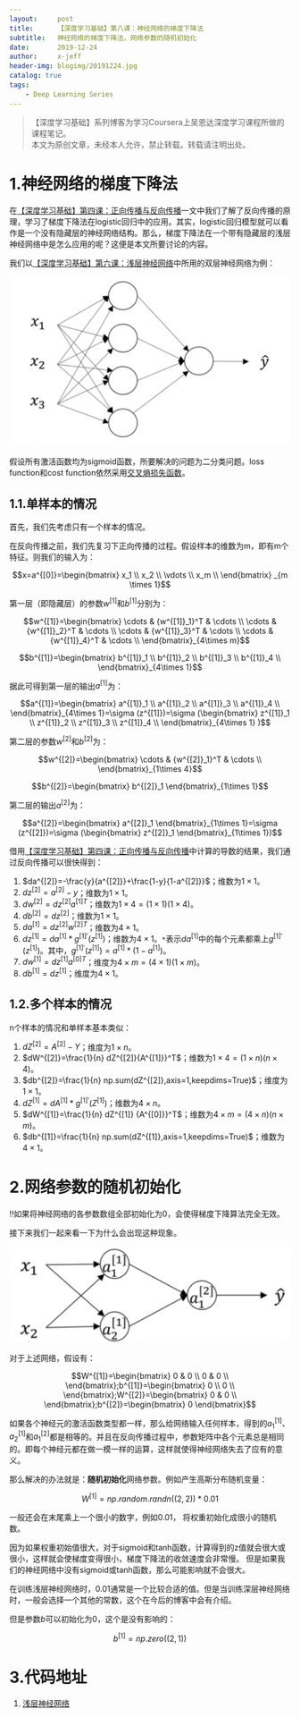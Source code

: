 ```yaml
---
layout:     post
title:      【深度学习基础】第八课：神经网络的梯度下降法
subtitle:   神经网络的梯度下降法，网络参数的随机初始化
date:       2019-12-24
author:     x-jeff
header-img: blogimg/20191224.jpg
catalog: true
tags:
    - Deep Learning Series
---
```

>【深度学习基础】系列博客为学习Coursera上吴恩达深度学习课程所做的课程笔记。  
>本文为原创文章，未经本人允许，禁止转载。转载请注明出处。

# 1.神经网络的梯度下降法

在[【深度学习基础】第四课：正向传播与反向传播](http://shichaoxin.com/2019/11/09/深度学习基础-第四课-正向传播与反向传播/)一文中我们了解了反向传播的原理，学习了梯度下降法在logistic回归中的应用。其实，logistic回归模型就可以看作是一个没有隐藏层的神经网络结构。那么，梯度下降法在一个带有隐藏层的浅层神经网络中是怎么应用的呢？这便是本文所要讨论的内容。

我们以[【深度学习基础】第六课：浅层神经网络](http://shichaoxin.com/2019/12/03/深度学习基础-第六课-浅层神经网络/)中所用的双层神经网络为例：

![](https://github.com/x-jeff/BlogImage/raw/master/DeepLearningSeries/Lesson6/6x1.png)

假设所有激活函数均为sigmoid函数，所要解决的问题为二分类问题。loss function和cost function依然采用[交叉熵损失函数](http://shichaoxin.com/2019/09/04/深度学习基础-第二课-softmax分类器和交叉熵损失函数/)。

## 1.1.单样本的情况

首先，我们先考虑只有一个样本的情况。

在反向传播之前，我们先复习下正向传播的过程。假设样本的维数为m，即有m个特征。则我们的输入为：

$$x=a^{[0]}=\begin{bmatrix} x_1 \\ x_2 \\ \vdots \\ x_m \\ \end{bmatrix} _{m \times 1}$$

第一层（即隐藏层）的参数$w^{[1]}$和$b^{[1]}$分别为：

$$w^{[1]}=\begin{bmatrix} \cdots & {w^{[1]}_1}^T & \cdots \\ \cdots & {w^{[1]}_2}^T & \cdots \\ \cdots & {w^{[1]}_3}^T & \cdots  \\ \cdots & {w^{[1]}_4}^T & \cdots \\ \end{bmatrix}_{4\times m}$$

$$b^{[1]}=\begin{bmatrix} b^{[1]}_1 \\  b^{[1]}_2 \\ b^{[1]}_3 \\ b^{[1]}_4 \\ \end{bmatrix}_{4\times 1}$$

据此可得到第一层的输出$a^{[1]}$为：

$$a^{[1]}=\begin{bmatrix} a^{[1]}_1 \\  a^{[1]}_2 \\ a^{[1]}_3 \\ a^{[1]}_4 \\ \end{bmatrix}_{4\times 1}=\sigma (z^{[1]})=\sigma (\begin{bmatrix} z^{[1]}_1 \\ z^{[1]}_2 \\ z^{[1]}_3 \\ z^{[1]}_4 \\ \end{bmatrix}_{4\times 1} )$$

第二层的参数$w^{[2]}$和$b^{[2]}$为：

$$w^{[2]}=\begin{bmatrix} \cdots & {w^{[2]}_1}^T & \cdots \\ \end{bmatrix}_{1\times 4}$$

$$b^{[2]}=\begin{bmatrix} b^{[2]}_1 \end{bmatrix}_{1\times 1}$$

第二层的输出$a^{[2]}$为：

$$a^{[2]}=\begin{bmatrix} a^{[2]}_1 \end{bmatrix}_{1\times 1}=\sigma (z^{[2]})=\sigma (\begin{bmatrix} z^{[2]}_1 \end{bmatrix}_{1\times 1})$$

借用[【深度学习基础】第四课：正向传播与反向传播](http://shichaoxin.com/2019/11/09/深度学习基础-第四课-正向传播与反向传播/)中计算的导数的结果，我们通过反向传播可以很快得到：

1. $da^{[2]}=-\frac{y}{a^{[2]}}+\frac{1-y}{1-a^{[2]}}$；维数为$1\times 1$。
2. $dz^{[2]}=a^{[2]}-y$；维数为$1\times 1$。
3. $dw^{[2]}=dz^{[2]}{a^{[1]}}^T$；维数为$1\times 4=(1\times 1)(1\times 4)$。
4. $db^{[2]}=dz^{[2]}$；维数为$1\times 1$。
5. $da^{[1]}=dz^{[2]}{w^{[2]}}^T$；维数为$4\times 1$。
6. $dz^{[1]}=da^{[1]} * g^{[1]'}(z^{[1]})$；维数为$4\times 1$。`*`表示$da^{[1]}$中的每个元素都乘上$g^{[1]'}(z^{[1]})$。其中，$g^{[1]'}(z^{[1]})=a^{[1]}*(1-a^{[1]})$。
7. $dw^{[1]}=dz^{[1]}{a^{[0]}}^T$；维度为$4\times m=(4\times 1)(1\times m)$。
8. $db^{[1]}=dz^{[1]}$；维度为$4\times 1$。

## 1.2.多个样本的情况

n个样本的情况和单样本基本类似：

1. $dZ^{[2]}=A^{[2]}-Y$；维度为$1\times n$。
2. $dW^{[2]}=\frac{1}{n} dZ^{[2]}{A^{[1]}}^T$；维数为$1\times 4=(1\times n)(n \times 4)$。
3. $db^{[2]}=\frac{1}{n} np.sum(dZ^{[2]},axis=1,keepdims=True)$；维度为$1\times 1$。
4. $dZ^{[1]}=dA^{[1]}*g^{[1]'}(Z^{[1]})$；维数为$4\times n$。
5. $dW^{[1]}=\frac{1}{n} dZ^{[1]} {A^{[0]}}^T$；维数为$4\times m=(4\times n)(n \times m)$。
6. $db^{[1]}=\frac{1}{n} np.sum(dZ^{[1]},axis=1,keepdims=True)$；维数为$4\times 1$。

# 2.网络参数的随机初始化

‼️如果将神经网络的各参数数组全部初始化为0，会使得梯度下降算法完全无效。

接下来我们一起来看一下为什么会出现这种现象。

![](https://github.com/x-jeff/BlogImage/raw/master/DeepLearningSeries/Lesson8/8x1.png)

对于上述网络，假设有：

$$W^{[1]}=\begin{bmatrix} 0 & 0 \\ 0 & 0 \\ \end{bmatrix};b^{[1]}=\begin{bmatrix} 0 \\ 0 \\  \end{bmatrix};W^{[2]}=\begin{bmatrix} 0 & 0 \\  \end{bmatrix};b^{[2]}=\begin{bmatrix} 0 \end{bmatrix}$$

如果各个神经元的激活函数类型都一样，那么给网络输入任何样本，得到的$a^{[1]}_1$、$a^{[1]}_2$和$a^{[2]}_1$都是相等的。并且在反向传播过程中，参数矩阵中各个元素总是相同的。即每个神经元都在做一模一样的运算，这样就使得神经网络失去了应有的意义。

那么解决的办法就是：**随机初始化**网络参数。例如产生高斯分布随机变量：

$$W^{[1]}=np.random.randn((2,2))*0.01$$

一般还会在末尾乘上一个很小的数字，例如0.01， 将权重初始化成很小的随机数。

因为如果权重初始值很大，对于sigmoid和tanh函数，计算得到的z值就会很大或很小，这样就会使梯度变得很小，梯度下降法的收敛速度会非常慢。 但是如果我们的神经网络中没有sigmoid或tanh函数，那么可能影响就不会很大。

在训练浅层神经网络时，0.01通常是一个比较合适的值。但是当训练深层神经网络时，一般会选择一个其他的常数，这个在今后的博客中会有介绍。

但是参数$b$可以初始化为0，这个是没有影响的：

$$b^{[1]}=np.zero((2,1))$$

# 3.代码地址

1. [浅层神经网络](https://github.com/x-jeff/DeepLearning_Code_Demo/tree/master/Demo2)